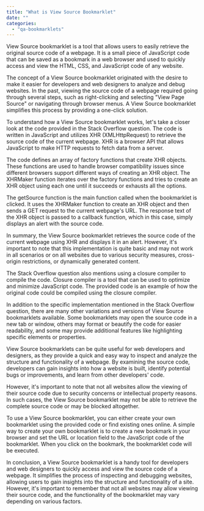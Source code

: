 ```yaml
---
title: "What is View Source Bookmarklet"
date: ""
categories: 
  - "qa-bookmarklets"
---
```


View Source bookmarklet is a tool that allows users to easily retrieve the original source code of a webpage. It is a small piece of JavaScript code that can be saved as a bookmark in a web browser and used to quickly access and view the HTML, CSS, and JavaScript code of any website.

The concept of a View Source bookmarklet originated with the desire to make it easier for developers and web designers to analyze and debug websites. In the past, viewing the source code of a webpage required going through several steps, such as right-clicking and selecting "View Page Source" or navigating through browser menus. A View Source bookmarklet simplifies this process by providing a one-click solution.

To understand how a View Source bookmarklet works, let's take a closer look at the code provided in the Stack Overflow question. The code is written in JavaScript and utilizes XHR (XMLHttpRequest) to retrieve the source code of the current webpage. XHR is a browser API that allows JavaScript to make HTTP requests to fetch data from a server.

The code defines an array of factory functions that create XHR objects. These functions are used to handle browser compatibility issues since different browsers support different ways of creating an XHR object. The XHRMaker function iterates over the factory functions and tries to create an XHR object using each one until it succeeds or exhausts all the options.

The getSource function is the main function called when the bookmarklet is clicked. It uses the XHRMaker function to create an XHR object and then sends a GET request to the current webpage's URL. The response text of the XHR object is passed to a callback function, which in this case, simply displays an alert with the source code.

In summary, the View Source bookmarklet retrieves the source code of the current webpage using XHR and displays it in an alert. However, it's important to note that this implementation is quite basic and may not work in all scenarios or on all websites due to various security measures, cross-origin restrictions, or dynamically generated content.

The Stack Overflow question also mentions using a closure compiler to compile the code. Closure compiler is a tool that can be used to optimize and minimize JavaScript code. The provided code is an example of how the original code could be compiled using the closure compiler.

In addition to the specific implementation mentioned in the Stack Overflow question, there are many other variations and versions of View Source bookmarklets available. Some bookmarklets may open the source code in a new tab or window, others may format or beautify the code for easier readability, and some may provide additional features like highlighting specific elements or properties.

View Source bookmarklets can be quite useful for web developers and designers, as they provide a quick and easy way to inspect and analyze the structure and functionality of a webpage. By examining the source code, developers can gain insights into how a website is built, identify potential bugs or improvements, and learn from other developers' code.

However, it's important to note that not all websites allow the viewing of their source code due to security concerns or intellectual property reasons. In such cases, the View Source bookmarklet may not be able to retrieve the complete source code or may be blocked altogether.

To use a View Source bookmarklet, you can either create your own bookmarklet using the provided code or find existing ones online. A simple way to create your own bookmarklet is to create a new bookmark in your browser and set the URL or location field to the JavaScript code of the bookmarklet. When you click on the bookmark, the bookmarklet code will be executed.

In conclusion, a View Source bookmarklet is a handy tool for developers and web designers to quickly access and view the source code of a webpage. It simplifies the process of inspecting and debugging websites, allowing users to gain insights into the structure and functionality of a site. However, it's important to remember that not all websites may allow viewing their source code, and the functionality of the bookmarklet may vary depending on various factors.
